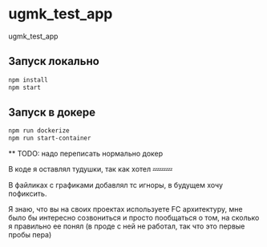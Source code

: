 # ugmk_test_app
ugmk_test_app

## Запуск локально
```bash
npm install
npm start
```

## Запуск в докере
```bash
npm run dockerize
npm run start-container
```
** TODO: надо переписать нормально докер

В коде я оставлял тудушки, так как хотел 💤💤💤

В файликах с графиками добавлял тс игноры, в будущем хочу пофиксить.

Я знаю, что вы на своих проектах используете FC архитектуру, мне было бы интересно созвониться
и просто пообщаться о том, на сколько я правильно ее понял (в проде с ней не работал, так что это первые пробы пера)